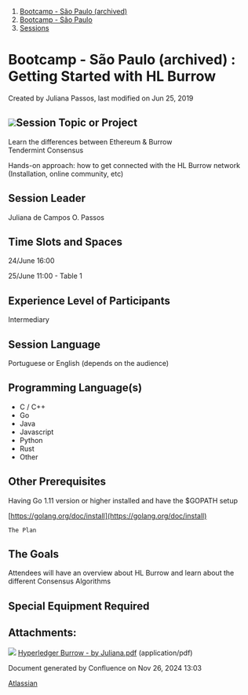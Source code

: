 1. [Bootcamp - São Paulo (archived)](index.html)
2. [Bootcamp - São Paulo](18874376.html)
3. [Sessions](Sessions_18874398.html)

# Bootcamp - São Paulo (archived) : Getting Started with HL Burrow

Created by Juliana Passos, last modified on Jun 25, 2019

## [![](attachments/thumbnails/18874907/18874979)](attachments/18874907/18874979.pdf)Session Topic or Project

Learn the differences between Ethereum &amp; Burrow  
Tendermint Consensus

Hands-on approach: how to get connected with the HL Burrow network (Installation, online community, etc)

## Session Leader

Juliana de Campos O. Passos

## Time Slots and Spaces

24/June 16:00

25/June 11:00 - Table 1

## Experience Level of Participants

Intermediary

## Session Language

Portuguese or English (depends on the audience)

## Programming Language(s)

- C / C++
- Go
- Java
- Javascript
- Python
- Rust
- Other

## Other Prerequisites

Having Go 1.11 version or higher installed and have the $GOPATH setup

[https://golang.org/doc/install](https://golang.org/doc/install)

```
The Plan
```

## The Goals

Attendees will have an overview about HL Burrow and learn about the different Consensus Algorithms 

## Special Equipment Required

## Attachments:

![](images/icons/bullet_blue.gif) [Hyperledger Burrow - by Juliana.pdf](attachments/18874907/18874979.pdf) (application/pdf)

Document generated by Confluence on Nov 26, 2024 13:03

[Atlassian](http://www.atlassian.com/)
